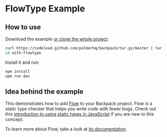# FlowType Example

## How to use

Download the example [or clone the whole project](https://github.com/palmerhq/backpack.git):

```bash
curl https://codeload.github.com/palmerhq/backpack/tar.gz/master | tar -xz --strip=2 backpack-master/examples/with-flowtype
cd with-flowtype
```

Install it and run:

```bash
npm install
npm run dev
```

## Idea behind the example

This demonstrates how to add [Flow](https://flowtype.org/) to your Backpack project. Flow is a static type checker that helps you write code
with fewer bugs. Check out this [introduction to using static types in JavaScript](https://medium.com/@preethikasireddy/why-use-static-types-in-javascript-part-1-8382da1e0adb) if you are new to this concept.

To learn more about Flow, take a look at [its documentation](https://flowtype.org/).
